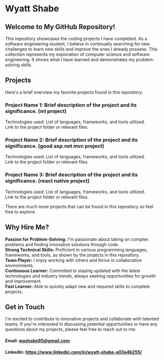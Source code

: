# Wyatt Shabe
## Welcome to My GitHub Repository!
This repository showcases the coding projects I have completed. As a software engineering student, I believe in continually searching for new challenges to learn new skills and improve the ones I already possess. This collection represents my exploration of computer science and software engineering. It shows what I have learned and demonstrates my problem-solving skills.

## Projects
Here's a brief overview my favorite projects found in this repository:

### Project Name 1: Brief description of the project and its significance. (ml project)

Technologies used: List of languages, frameworks, and tools utilized.  
Link to the project folder or relevant files.

### Project Name 2: Brief description of the project and its significance. (good asp.net mvc project)

Technologies used: List of languages, frameworks, and tools utilized.  
Link to the project folder or relevant files.

### Project Name 3: Brief description of the project and its significance. (react native project)

Technologies used: List of languages, frameworks, and tools utilized.  
Link to the project folder or relevant files.  
  
There are much more projects that can be found in this repository so feel free to explore.  

## Why Hire Me?
**Passion for Problem-Solving:** I'm passionate about taking on complex problems and finding innovative solutions through code.  
**Strong Technical Skills:** Proficient in various programming languages, frameworks, and tools, as shown by the projects in this repository.  
**Team Player:** I enjoy working with others and thrive in collaborative environments.  
**Continuous Learner:** Committed to staying updated with the latest technologies and industry trends, always seeking opportunities for growth and improvement.  
**Fast Learner:** Able to quickly adapt new and required skills to complete projects.  

## Get in Touch
I'm excited to contribute to innovative projects and collaborate with talented teams. If you're interested in discussing potential opportunities or have any questions about my projects, please feel free to reach out to me:

#### Email: washabe95@gmail.com
#### LinkedIn: https://www.linkedin.com/in/wyatt-shabe-a03a4b255/
